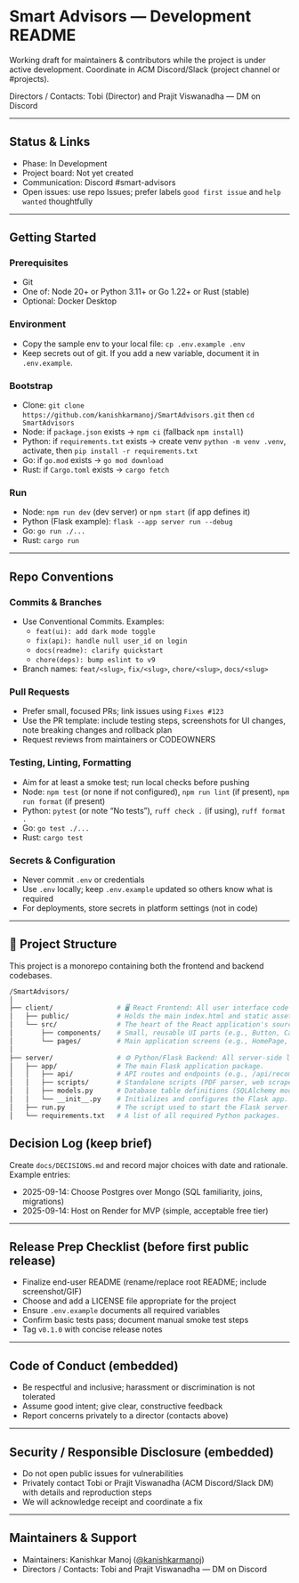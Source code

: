 # Smart Advisors — Development README

Working draft for maintainers & contributors while the project is under active development. Coordinate in ACM Discord/Slack (project channel or #projects).

Directors / Contacts: Tobi (Director) and Prajit Viswanadha — DM on Discord

---

## Status & Links
- Phase: In Development
- Project board: Not yet created
- Communication: Discord #smart-advisors
- Open issues: use repo Issues; prefer labels `good first issue` and `help wanted` thoughtfully

---

## Getting Started

### Prerequisites
- Git
- One of: Node 20+ or Python 3.11+ or Go 1.22+ or Rust (stable)
- Optional: Docker Desktop

### Environment
- Copy the sample env to your local file: `cp .env.example .env`
- Keep secrets out of git. If you add a new variable, document it in `.env.example`.

### Bootstrap
- Clone: `git clone https://github.com/kanishkarmanoj/SmartAdvisors.git` then `cd SmartAdvisors`
- Node: if `package.json` exists → `npm ci` (fallback `npm install`)
- Python: if `requirements.txt` exists → create venv `python -m venv .venv`, activate, then `pip install -r requirements.txt`
- Go: if `go.mod` exists → `go mod download`
- Rust: if `Cargo.toml` exists → `cargo fetch`

### Run
- Node: `npm run dev` (dev server) or `npm start` (if app defines it)
- Python (Flask example): `flask --app server run --debug`
- Go: `go run ./...`
- Rust: `cargo run`

---

## Repo Conventions

### Commits & Branches
- Use Conventional Commits. Examples:
  - `feat(ui): add dark mode toggle`
  - `fix(api): handle null user_id on login`
  - `docs(readme): clarify quickstart`
  - `chore(deps): bump eslint to v9`
- Branch names: `feat/<slug>`, `fix/<slug>`, `chore/<slug>`, `docs/<slug>`

### Pull Requests
- Prefer small, focused PRs; link issues using `Fixes #123`
- Use the PR template: include testing steps, screenshots for UI changes, note breaking changes and rollback plan
- Request reviews from maintainers or CODEOWNERS

### Testing, Linting, Formatting
- Aim for at least a smoke test; run local checks before pushing
- Node: `npm test` (or none if not configured), `npm run lint` (if present), `npm run format` (if present)
- Python: `pytest` (or note “No tests”), `ruff check .` (if using), `ruff format .`
- Go: `go test ./...`
- Rust: `cargo test`

### Secrets & Configuration
- Never commit `.env` or credentials
- Use `.env` locally; keep `.env.example` updated so others know what is required
- For deployments, store secrets in platform settings (not in code)

---

## 📁 Project Structure

This project is a monorepo containing both the frontend and backend codebases.

```bash
/SmartAdvisors/
│
├── client/                # 🖥️ React Frontend: All user interface code.
│   ├── public/            # Holds the main index.html and static assets.
│   └── src/               # The heart of the React application's source code.
│       ├── components/    # Small, reusable UI parts (e.g., Button, Card).
│       └── pages/         # Main application screens (e.g., HomePage, LoginPage).
│
├── server/                # ⚙️ Python/Flask Backend: All server-side logic.
│   ├── app/               # The main Flask application package.
│   │   ├── api/           # API routes and endpoints (e.g., /api/recommendations).
│   │   ├── scripts/       # Standalone scripts (PDF parser, web scraper).
│   │   ├── models.py      # Database table definitions (SQLAlchemy models).
│   │   └── __init__.py    # Initializes and configures the Flask app.
│   ├── run.py             # The script used to start the Flask server.
│   └── requirements.txt   # A list of all required Python packages.
```

## Decision Log (keep brief)
Create `docs/DECISIONS.md` and record major choices with date and rationale. Example entries:
- 2025-09-14: Choose Postgres over Mongo (SQL familiarity, joins, migrations)
- 2025-09-14: Host on Render for MVP (simple, acceptable free tier)

---

## Release Prep Checklist (before first public release)
- Finalize end-user README (rename/replace root README; include screenshot/GIF)
- Choose and add a LICENSE file appropriate for the project
- Ensure `.env.example` documents all required variables
- Confirm basic tests pass; document manual smoke test steps
- Tag `v0.1.0` with concise release notes

---

## Code of Conduct (embedded)
- Be respectful and inclusive; harassment or discrimination is not tolerated
- Assume good intent; give clear, constructive feedback
- Report concerns privately to a director (contacts above)

---

## Security / Responsible Disclosure (embedded)
- Do not open public issues for vulnerabilities
- Privately contact Tobi or Prajit Viswanadha (ACM Discord/Slack DM) with details and reproduction steps
- We will acknowledge receipt and coordinate a fix

---

## Maintainers & Support
- Maintainers: Kanishkar Manoj ([@kanishkarmanoj](https://github.com/kanishkarmanoj))
- Directors / Contacts: Tobi and Prajit Viswanadha — DM on Discord